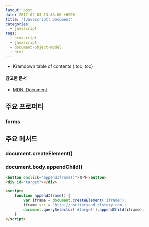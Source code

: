 ```yaml
---
layout: post
date: 2017-02-03 13:46:00 +0900
title: '[JavaScript] Document'
categories:
  - javascript
tags:
  - ecmascript
  - javascript
  - document-object-model
  - html
---
```


* Kramdown table of contents
{:toc .toc}

#### 참고한 문서

- [MDN: Document](https://developer.mozilla.org/en-US/docs/Web/API/Document)

## 주요 프로퍼티

### forms

## 주요 메서드

### document.createElement()

### document.body.appendChild()

```html
<button onclick="appendIframe()">눌러</button>
<div id="target"></div>

<script>
    function appendIframe() {
        var iframe = document.createElement('iframe');
        iframe.src = 'http://noritersand.tistory.com';
        document.querySelector('#target').appendChild(iframe);
    }
</script>
```
